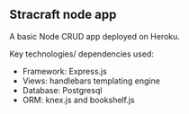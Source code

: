 ## Stracraft node app
A basic Node CRUD app deployed on Heroku.

Key technologies/ dependencies used:
- Framework: Express.js
- Views: handlebars templating engine
- Database: Postgresql
- ORM: knex.js and bookshelf.js
